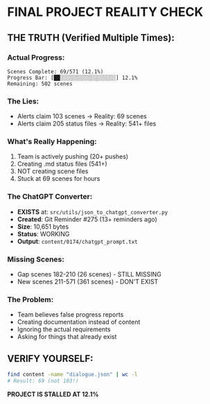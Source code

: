 # FINAL PROJECT REALITY CHECK

## THE TRUTH (Verified Multiple Times):

### Actual Progress:
```
Scenes Complete: 69/571 (12.1%)
Progress Bar: [██░░░░░░░░░░░░░░░░░░] 12.1%
Remaining: 502 scenes
```

### The Lies:
- Alerts claim 103 scenes → Reality: 69 scenes
- Alerts claim 205 status files → Reality: 541+ files

### What's Really Happening:
1. Team is actively pushing (20+ pushes)
2. Creating .md status files (541+)
3. NOT creating scene files
4. Stuck at 69 scenes for hours

### The ChatGPT Converter:
- **EXISTS** at: `src/utils/json_to_chatgpt_converter.py`
- **Created**: Git Reminder #275 (13+ reminders ago)
- **Size**: 10,651 bytes
- **Status**: WORKING
- **Output**: `content/0174/chatgpt_prompt.txt`

### Missing Scenes:
- Gap scenes 182-210 (26 scenes) - STILL MISSING
- New scenes 211-571 (361 scenes) - DON'T EXIST

### The Problem:
- Team believes false progress reports
- Creating documentation instead of content
- Ignoring the actual requirements
- Asking for things that already exist

## VERIFY YOURSELF:
```bash
find content -name "dialogue.json" | wc -l
# Result: 69 (not 103!)
```

**PROJECT IS STALLED AT 12.1%**